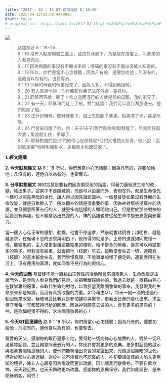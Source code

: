 ```yaml
---
title: "2017 – 02 – 15 QT 路加福音 8：16~25"
date: 2025-04-12T02:09:44+0800
draft: false
# original_url: https://cmtc.tw/2017-02-15-qt-%e8%b7%af%e5%8a%a0%e7%a6%8f%e9%9f%b3-8%ef%bc%9a1625
---
```


![](/images/qt.jpg)
> 路加福音 8：16\~25  
> 8：16 沒有人點燈用器皿蓋上，或放在牀底下，乃是放在燈臺上，叫進來的人看見亮光。  
> 8：17 因為掩藏的事沒有不顯出來的；隱瞞的事沒有不露出來被人知道的。  
> 8：18 所以，你們應當小心怎樣聽；因為凡有的，還要加給他；凡沒有的，連他自以為有的，也要奪去。  
> 8：19 耶穌的母親和他弟兄來了，因為人多，不得到他跟前。  
> 8：20 有人告訴他說：你母親和你弟兄站在外邊，要見你。  
> 8：21 耶穌回答說：聽了上帝之道而遵行的人就是我的母親，我的弟兄了。  
> 8：22 有一天，耶穌和門徒上了船，對門徒說：我們可以渡到湖那邊去。他們就開了船。  
> 8：23 正行的時候，耶穌睡著了。湖上忽然起了暴風，船將滿了水，甚是危險。  
> 8：24 門徒來叫醒了他，說：夫子!夫子!我們喪命啦!耶穌醒了，斥責那狂風大浪；風浪就止住，平靜了。  
> 8：25 耶穌對他們說;你們的信心在哪裡呢?他們又懼怕又希奇，彼此說：這到底是誰?他吩咐風和水，連風和水也聽從他了。

**1.  經文誦讀**

**2.  今天默想經文**
路 8：18 所以，你們應當小心怎樣聽；因為凡有的，還要加給他；凡沒有的，連他自以為有的，也要奪去。

**3. 分享默想經文**
神的旨意是要我們因為領受祂的話語，得著力量經歷生命的改變，結出果子。這果子不是隱藏的，而是可以由裏而外，表現在外，就是生命像光一樣可以照亮黑暗的世代，讓人得以因見證認識神。一個基督徒如果沒有外顯的生命改變，就是自欺欺人了。所以聽神的話是很重要的事，因為神對那些渴慕神的話語，並且願意照著去行的人，就更多向這樣的人顯明祂自己。但是對於那些對神的話語沒有興趣，也不願意活出見證的人，神的話語也會從他生命中挪去見證與影響力。

當一個人心存正確的思想、動機，他會不停追求，然後就會越明白；越明白，就是越追求，在循環不息的追求與明白下，他所得的就是多。上帝的道就如同撒種一樣，能結果的，主人便更愛護這能結果的植物，給予更多的營養，讓其可以再結更多的果子。但若沒有結果，就會把他（枝節）剪去，這時便會失去一切，連原有（枝節）的基本都會失去。我們學懂真理，不能單單的懂了便足夠，還要應用在生活上，沒有應用的真理，就如同看不見行為的假信心。

**4. 今天的回應**
基督徒不能一直藉由宗教性的活動聚會來自欺欺人，生命改變是由裏而外，是會叫人看見我們的見證，並把榮耀歸給神的。我過去就是一直藉由熱心在教堂裏的服事，來取代生命的對付，以致於當我離開會堂的事奉，我發現我的生命原來都是知識，而沒有真實改變的力量。如今藉由QT，每天一點一滴的透過行動回應來改變，我發現這比我只是參加課程與聚會，更看出日漸的變化出來。求主保守我每一天都堅持行動的回應，因為神對願意去做的人，會有更多的恩典的！神，是欺騙輕慢不得的，求主賜我敬畏的心！

**5. 今天QT回應禱告**
路 8：18 所以，你們應當小心怎樣聽；因為凡有的，還要加給他；凡沒有的，連他自以為有的，也要奪去。

親愛的天父，感謝祢的眼目遍察全地，要幫助一切向祢心存誠實的人。對於一切凡渴慕祢話語，並且願意照著去行的人，祢應許會將更多的恩典，更多對話語的啟示與渴慕賞賜給這樣的人，使他們能夠活出真實的見證出來，光照這個黑暗的世代。但對於那些心裏迷糊、對於神並不渴慕也不認真的人，祢卻要讓這樣的人陷入更無知的境界，除非人心願意因為悔改而更新改變。因此讓我們敬畏祢，不要自欺欺神，天天親近祢，也天天悔改更新改變，感謝祢的恩典保守。我們如此禱告，是奉耶穌的名，阿們！
